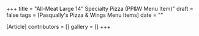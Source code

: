 +++
title = "All-Meat Large 14” Specialty Pizza (PP&W Menu Item)"
draft = false
tags = [Pasqually's Pizza & Wings Menu Items]
date = ""

[Article]
contributors = []
gallery = []
+++
